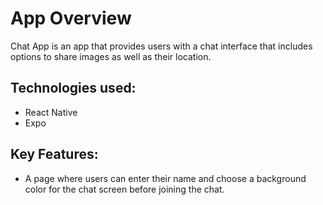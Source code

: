 # App Overview

Chat App is an app that provides users with a chat interface that includes options to share images as well as their location.

## Technologies used:

- React Native
- Expo

## Key Features:

- A page where users can enter their name and choose a background color for the chat screen before joining the chat.
